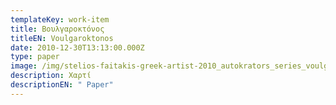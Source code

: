 ```yaml
---
templateKey: work-item
title: Βουλγαροκτόνος
titleEN: Voulgaroktonos
date: 2010-12-30T13:13:00.000Z
type: paper
image: /img/stelios-faitakis-greek-artist-2010_autokrators_series_voulgaroktonos.jpg
description: Χαρτί
descriptionEN: " Paper"
---
```

